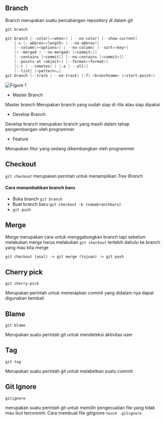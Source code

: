 ## **Branch**

Branch merupakan suatu percabangan repository di dalam git
``` java
git branch
```
``` java
git branch [--color[=<when>] | --no-color] [--show-current]
	[-v [--abbrev=<length> | --no-abbrev]]
	[--column[=<options>] | --no-column] [--sort=<key>]
	[(--merged | --no-merged) [<commit>]]
	[--contains [<commit]] [--no-contains [<commit>]]
	[--points-at <object>] [--format=<format>]
	[(-r | --remotes) | (-a | --all)]
	[--list] [<pattern>…​]
git branch [--track | --no-track] [-f] <branchname> [<start-point>]
```
![Figure 1](155993572204-gitflow.png)
- Master Branch
  
Master branch Merupakan branch yang sudah siap di rilis atau siap dipakai

- Develop Branch
  
Develop branch merupakan branch yang masih dalam tahap pengembangan oleh programmer

- Feature
  
Merupakan fitur yang sedang dikembangkan oleh programmer

## **Checkout**
`git checkout` merupakan perintah untuk menampilkan *Tree Branch*

#### **Cara menambahkan branch baru**
- Buka branch `git branch`
- Buat branch baru `git checkout -b (namabranchbaru)`
- `git push`
  
## **Merge**
Merge merupakan cara untuk menggabungkan branch tapi sebelum melakukan merge harus melakukan `git checkout` terlebih dahulu ke branch yang mau kita merge

`git checkout (asal) -> git merge (tujuan) -> git push` 

## **Cherry pick**
`git cherry-pick` 

Merupakan perintah untuk menerapkan commit yang didalam nya dapat digunakan kembali

## **Blame**
`git blame` 

Merupakan suatu perintah git untuk mendeteksi aktivitas user

## **Tag**
`git tag`

Merupakan suatu perintah git untuk melabelkan suatu commit

## **Git Ignore**
`gitignore`

merupakan suatu perintah git untuk memilih pengecualian file yang tidak mau ikut tercommit.
Cara membuat file gitignore `touch .gitignore`












